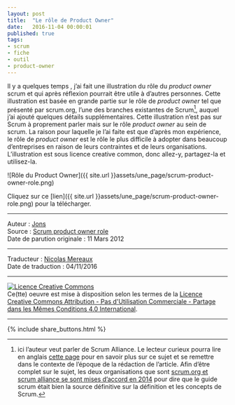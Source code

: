```yaml
---
layout: post
title:  "Le rôle de Product Owner"
date:   2016-11-04 00:00:01
published: true
tags: 
- scrum
- fiche
- outil
- product-owner
---
```


Il y a quelques temps , j’ai fait une illustration du rôle du _product owner_ scrum et qui après réflexion pourrait être utile à d’autres personnes. Cette illustration est basée en grande partie sur le rôle de _product owner_ tel que présenté par scrum.org, l’une des branches existantes de Scrum[^1], auquel j’ai ajouté quelques détails supplémentaires. Cette illustration n’est pas sur Scrum à proprement parler mais sur le rôle _product owner_ au sein de scrum. La raison pour laquelle je l’ai faite est que d’après mon expérience, le rôle de _product owner_ est le rôle le plus difficile à adopter dans beaucoup d’entreprises en raison de leurs contraintes et de leurs organisations. L’illustration est sous licence creative common, donc allez-y, partagez-la et utilisez-la.

![Rôle du Product Owner]({{ site.url }}assets/une_page/scrum-product-owner-role.png)  

Cliquez sur ce [lien]({{ site.url }}assets/une_page/scrum-product-owner-role.png) pour la télécharger.

[^1]: ici l’auteur veut parler de Scrum Alliance. Le lecteur curieux pourra lire en anglais [cette page](https://www.scrum.org/About/Origins) pour en savoir plus sur ce sujet et se remettre dans le contexte de l’époque de la rédaction de l’article. Afin d’être complet sur le sujet, les deux organisations que sont [scrum.org et scrum alliance se sont mises d’accord en 2014](http://blog.scrum.org/announcing-scrumguides-org/) pour dire que le guide scrum était bien la source définitive sur la définition et les concepts de Scrum.  

---  
Auteur : [Jons](https://jonstechbits.wordpress.com/about/)  
Source : [Scrum product owner role](https://jonstechbits.wordpress.com/2012/03/11/scrum-product-owner-role-3-2/)  
Date de parution originale : 11 Mars 2012  

---
Traducteur : [Nicolas Mereaux](http://www.les-traducteurs-agiles.org/traducteurs/)  
Date de traduction : 04/11/2016  

---

<a rel="license" href="http://creativecommons.org/licenses/by-nc-sa/4.0/"><img alt="Licence Creative Commons" style="border-width:0" src="http://i.creativecommons.org/l/by-nc-sa/4.0/88x31.png" /></a><br />Ce(tte) oeuvre est mise à disposition selon les termes de la <a rel="license" href="http://creativecommons.org/licenses/by-nc-sa/4.0/">Licence Creative Commons Attribution - Pas d'Utilisation Commerciale - Partage dans les Mêmes Conditions 4.0 International</a>.

---

{% include share_buttons.html %}
